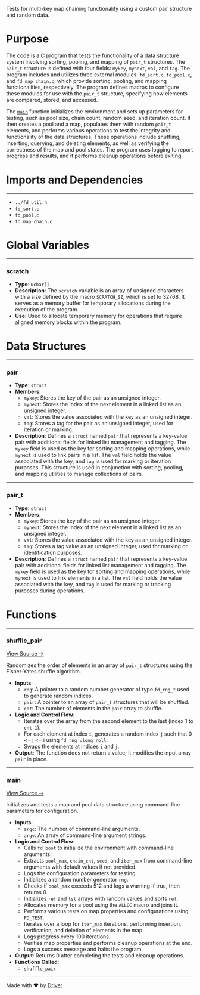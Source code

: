 <!--------------------------------------------------------------------------------->
<!-- IMPORTANT: This file is auto-generated by Driver (https://driver.ai). -------->
<!-- Manual edits may be overwritten on future commits. --------------------------->
<!--------------------------------------------------------------------------------->

Tests for multi-key map chaining functionality using a custom pair structure and random data.

# Purpose
The code is a C program that tests the functionality of a data structure system involving sorting, pooling, and mapping of `pair_t` structures. The `pair_t` structure is defined with four fields: `mykey`, `mynext`, `val`, and `tag`. The program includes and utilizes three external modules: `fd_sort.c`, `fd_pool.c`, and `fd_map_chain.c`, which provide sorting, pooling, and mapping functionalities, respectively. The program defines macros to configure these modules for use with the `pair_t` structure, specifying how elements are compared, stored, and accessed.

The [`main`](<#main>) function initializes the environment and sets up parameters for testing, such as pool size, chain count, random seed, and iteration count. It then creates a pool and a map, populates them with random `pair_t` elements, and performs various operations to test the integrity and functionality of the data structures. These operations include shuffling, inserting, querying, and deleting elements, as well as verifying the correctness of the map and pool states. The program uses logging to report progress and results, and it performs cleanup operations before exiting.
# Imports and Dependencies

---
- `../fd_util.h`
- `fd_sort.c`
- `fd_pool.c`
- `fd_map_chain.c`


# Global Variables

---
### scratch
- **Type**: ``uchar[]``
- **Description**: The `scratch` variable is an array of unsigned characters with a size defined by the macro `SCRATCH_SZ`, which is set to 32768. It serves as a memory buffer for temporary allocations during the execution of the program.
- **Use**: Used to allocate temporary memory for operations that require aligned memory blocks within the program.


# Data Structures

---
### pair
- **Type**: ``struct``
- **Members**:
    - `mykey`: Stores the key of the pair as an unsigned integer.
    - `mynext`: Stores the index of the next element in a linked list as an unsigned integer.
    - `val`: Stores the value associated with the key as an unsigned integer.
    - `tag`: Stores a tag for the pair as an unsigned integer, used for iteration or marking.
- **Description**: Defines a `struct` named `pair` that represents a key-value pair with additional fields for linked list management and tagging. The `mykey` field is used as the key for sorting and mapping operations, while `mynext` is used to link pairs in a list. The `val` field holds the value associated with the key, and `tag` is used for marking or iteration purposes. This structure is used in conjunction with sorting, pooling, and mapping utilities to manage collections of pairs.


---
### pair\_t
- **Type**: ``struct``
- **Members**:
    - `mykey`: Stores the key of the pair as an unsigned integer.
    - `mynext`: Stores the index of the next element in a linked list as an unsigned integer.
    - `val`: Stores the value associated with the key as an unsigned integer.
    - `tag`: Stores a tag value as an unsigned integer, used for marking or identification purposes.
- **Description**: Defines a `struct` named `pair` that represents a key-value pair with additional fields for linked list management and tagging. The `mykey` field is used as the key for sorting and mapping operations, while `mynext` is used to link elements in a list. The `val` field holds the value associated with the key, and `tag` is used for marking or tracking purposes during operations.


# Functions

---
### shuffle\_pair<!-- {{#callable:shuffle_pair}} -->
[View Source →](<../../../../../src/util/tmpl/test_map_chain_multi.c#L33>)

Randomizes the order of elements in an array of `pair_t` structures using the Fisher-Yates shuffle algorithm.
- **Inputs**:
    - `rng`: A pointer to a random number generator of type `fd_rng_t` used to generate random indices.
    - `pair`: A pointer to an array of `pair_t` structures that will be shuffled.
    - `cnt`: The number of elements in the `pair` array to shuffle.
- **Logic and Control Flow**:
    - Iterates over the array from the second element to the last (index 1 to `cnt-1`).
    - For each element at index `i`, generates a random index `j` such that 0 <= j <= i using `fd_rng_ulong_roll`.
    - Swaps the elements at indices `i` and `j`.
- **Output**: The function does not return a value; it modifies the input array `pair` in place.


---
### main<!-- {{#callable:main}} -->
[View Source →](<../../../../../src/util/tmpl/test_map_chain_multi.c#L46>)

Initializes and tests a map and pool data structure using command-line parameters for configuration.
- **Inputs**:
    - `argc`: The number of command-line arguments.
    - `argv`: An array of command-line argument strings.
- **Logic and Control Flow**:
    - Calls `fd_boot` to initialize the environment with command-line arguments.
    - Extracts `pool_max`, `chain_cnt`, `seed`, and `iter_max` from command-line arguments with default values if not provided.
    - Logs the configuration parameters for testing.
    - Initializes a random number generator `rng`.
    - Checks if `pool_max` exceeds 512 and logs a warning if true, then returns 0.
    - Initializes `ref` and `tst` arrays with random values and sorts `ref`.
    - Allocates memory for a pool using the `ALLOC` macro and joins it.
    - Performs various tests on map properties and configurations using `FD_TEST`.
    - Iterates over a loop for `iter_max` iterations, performing insertion, verification, and deletion of elements in the map.
    - Logs progress every 100 iterations.
    - Verifies map properties and performs cleanup operations at the end.
    - Logs a success message and halts the program.
- **Output**: Returns 0 after completing the tests and cleanup operations.
- **Functions Called**:
    - [`shuffle_pair`](<#shuffle_pair>)



---
Made with ❤️ by [Driver](https://www.driver.ai/)
